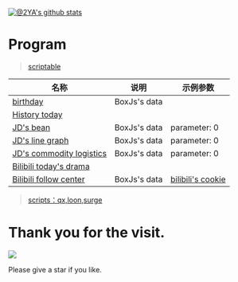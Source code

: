 [![@2YA's github stats](https://github-readme-stats.vercel.app/api?username=2YA&show_icons=true)](https://github.com/anuraghazra/github-readme-stats)
# Program

> [scriptable](https://github.com/dompling/Scriptable)

| 名称                          | 说明       | 示例参数                                                                                            |
| ----------------------------- | ---------- | --------------------------------------------------------------------------------------------------- |
| [birthday](https://github.com/dompling/Scriptable/tree/master/Scripts/Birthday.js)            | BoxJs's data |                                                                                                     |
| [History today](https://github.com/dompling/Scriptable/tree/master/Scripts/HistoryToday.js) |            |                                                                                                     |
| [JD's bean](https://github.com/dompling/Scriptable/tree/master/Scripts/JDDou.js)    | BoxJs's data | parameter: 0                                                |
| [JD's line graph](https://github.com/dompling/Scriptable/tree/master/Scripts/JDDouK.js) | BoxJs's data | parameter: 0                                                |
| [JD's commodity logistics](https://github.com/dompling/Scriptable/tree/master/Scripts/JDWuLiu.js)      | BoxJs's data | parameter: 0                                                |
| [Bilibili today's drama](https://github.com/dompling/Scriptable/tree/master/Scripts/BiliBiliWatch.js)  |            |                                                                                                     |
| [Bilibili follow center](https://github.com/dompling/Scriptable/tree/master/Scripts/BiliBili.js)  | BoxJs's data | [bilibili's cookie](https://raw.githubusercontent.com/dompling/Script/master/BiliBili/bilibili.cookie.js) |

> [scripts：qx,loon,surge](https://github.com/dompling/Script)

# Thank you for the visit.
![](http://profile-counter.glitch.me/2YA/count.svg)

Please give a star if you like.

